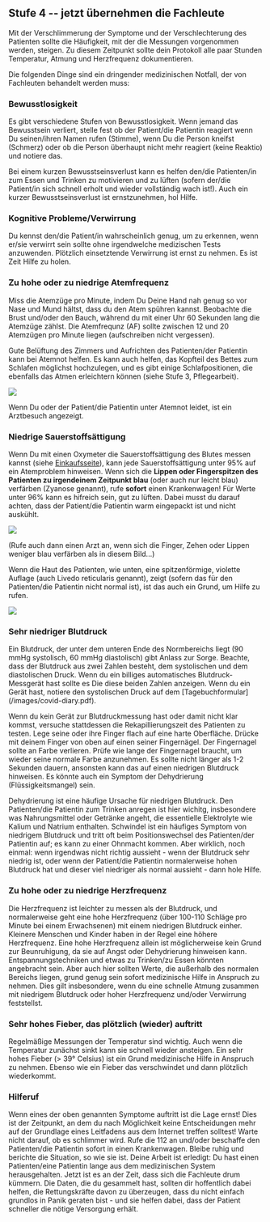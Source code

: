 ## Stufe 4 -- jetzt übernehmen die Fachleute

Mit der Verschlimmerung der Symptome und der Verschlechterung des Patienten sollte die Häufigkeit, mit der die Messungen vorgenommen werden, steigen. Zu diesem Zeitpunkt sollte dein Protokoll alle paar Stunden Temperatur, Atmung und Herzfrequenz dokumentieren.

Die folgenden Dinge sind ein dringender medizinischen Notfall, der von Fachleuten behandelt werden muss:

### Bewusstlosigkeit

Es gibt verschiedene Stufen von Bewusstlosigkeit. Wenn jemand das Bewusstsein verliert, stelle fest ob der Patient/die Patientin reagiert wenn Du seinen/ihren Namen rufen (Stimme), wenn Du die Person kneifst (Schmerz) oder ob die Person überhaupt nicht mehr reagiert (keine Reaktio) und notiere das.

Bei einem kurzen Bewusstseinsverlust kann es helfen den/die Patienten/in zum Essen und Trinken zu motivieren und zu lüften (sofern der/die Patient/in sich schnell erholt und wieder vollständig wach ist!). Auch ein kurzer Bewusstseinsverlust ist ernstzunehmen, hol Hilfe.

### Kognitive Probleme/Verwirrung

Du kennst den/die Patient/in wahrscheinlich genug, um zu erkennen, wenn er/sie verwirrt sein sollte ohne irgendwelche medizischen Tests anzuwenden. Plötzlich einsetztende Verwirrung ist ernst zu nehmen. Es ist Zeit Hilfe zu holen.

### Zu hohe oder zu niedrige Atemfrequenz

Miss die Atemzüge pro Minute, indem Du Deine Hand nah genug so vor Nase und Mund hältst, dass du den Atem spühren kannst. Beobachte die Brust und/oder den Bauch, während du mit einer Uhr 60 Sekunden lang die Atemzüge zählst. Die Atemfrequnz (AF) sollte zwischen 12 und 20 Atemzügen pro Minute liegen (aufschreiben nicht vergessen).

Gute Belüftung des Zimmers und Aufrichten des Patienten/der Patientin kann bei Atemnot helfen. Es kann auch helfen, das Kopfteil des Bettes zum Schlafen möglichst hochzulegen, und es gibt einige Schlafpositionen, die ebenfalls das Atmen erleichtern können (siehe Stufe 3, Pflegearbeit).

![](/images/dyspnoe.png)

Wenn Du oder der Patient/die Patientin unter Atemnot leidet, ist ein Arztbesuch angezeigt. 

### Niedrige Sauerstoffsättigung

Wenn Du mit einen Oxymeter die Sauerstoffsättigung des Blutes messen kannst (siehe [Einkaufsseite](/shopping)), kann jede Sauerstoffsättigung unter 95% auf ein Atemproblem hinweisen. Wenn sich die **Lippen oder Fingerspitzen des Patienten zu irgendeinem Zeitpunkt blau** (oder auch nur leicht blau) verfärben (Zyanose genannt), rufe **sofort** einen Krankenwagen! Für Werte unter 96% kann es hifreich sein, gut zu lüften. Dabei musst du darauf achten, dass der Patient/die Patientin warm eingepackt ist und nicht auskühlt. 

![](/images/cyanosis.png)

(Rufe auch dann einen Arzt an, wenn sich die Finger, Zehen oder Lippen weniger blau verfärben als in diesem Bild...)

Wenn die Haut des Patienten, wie unten, eine spitzenförmige, violette Auflage (auch Livedo reticularis genannt), zeigt (sofern das für den Patienten/die Patientin nicht normal ist), ist das auch ein Grund, um Hilfe zu rufen.

![](/images/livedo-reticularis.png)

### Sehr niedriger Blutdruck

Ein Blutdruck, der unter dem unteren Ende des Normbereichs liegt (90 mmHg systolisch, 60 mmHg diastolisch) gibt Anlass zur Sorge. Beachte, dass der Blutdruck aus zwei Zahlen besteht, dem systolischen und dem diastolischen Druck. Wenn du ein billiges automatisches Blutdruck-Messgerät hast sollte es Die diese beiden Zahlen anzeigen. Wenn du ein Gerät hast, notiere den systolischen Druck auf dem [Tagebuchformular] (/images/covid-diary.pdf).

Wenn du kein Gerät zur Blutdruckmessung hast oder damit nicht klar kommst, versuche stattdessen die Rekapillierungszeit des Patienten zu testen. Lege seine oder ihre Finger flach auf eine harte Oberfläche. Drücke mit deinem Finger von oben auf einen seiner Fingernägel. Der Fingernagel sollte an Farbe verlieren. Prüfe wie lange der Fingernagel braucht, um wieder seine normale Farbe anzunehmen. Es sollte nicht länger als 1-2 Sekunden dauern, ansonsten kann das auf einen niedrigen Blutdruck hinweisen. Es könnte auch ein Symptom der Dehydrierung (Flüssigkeitsmangel) sein. 

Dehydrierung ist eine häufige Ursache für niedrigen Blutdruck. Den Patienten/die Patientin zum Trinken anregen ist hier wichitg, insbesondere was Nahrungsmittel oder Getränke angeht, die essentielle Elektrolyte wie Kalium und Natrium enthalten. Schwindel ist ein häufiges Symptom von niedrigem Blutdruck und tritt oft beim Positionswechsel des Patienten/der Patientin auf; es kann zu einer Ohnmacht kommen. Aber wirklich, noch einmal: wenn irgendwas nicht richtig aussieht - wenn der Blutdruck sehr niedrig ist, oder wenn der Patient/die Patientin normalerweise hohen Blutdruck hat und dieser viel niedriger als normal aussieht - dann hole Hilfe.

### Zu hohe oder zu niedrige Herzfrequenz

Die Herzfrequenz ist leichter zu messen als der Blutdruck, und normalerweise geht eine hohe Herzfrequenz (über 100-110 Schläge pro Minute bei einem Erwachsenen) mit einem niedrigen Blutdruck einher. Kleinere Menschen und Kinder haben in der Regel eine höhere Herzfrequenz. Eine hohe Herzfrequenz allein ist möglicherweise kein Grund zur Beunruhigung, da sie auf Angst oder Dehydrierung hinweisen kann. Entspannungstechniken und etwas zu Trinken/zu Essen könnten angebracht sein. Aber auch hier sollten Werte, die außerhalb des normalen Bereichs liegen, grund genug sein sofort medizinische Hilfe in Anspruch zu nehmen. Dies gilt insbesondere, wenn du eine schnelle Atmung zusammen mit niedrigem Blutdruck oder hoher Herzfrequenz und/oder Verwirrung feststellst. 

### Sehr hohes Fieber, das plötzlich (wieder) auftritt

Regelmäßige Messungen der Temperatur sind wichtig. Auch wenn die Temperatur zunächst sinkt kann sie schnell wieder ansteigen. Ein sehr hohes Fieber (> 39° Celsius) ist ein Grund medizinische Hilfe in Anspruch zu nehmen. Ebenso wie ein Fieber das verschwindet und dann plötzlich wiederkommt. 

### Hilferuf

Wenn eines der oben genannten Symptome auftritt ist die Lage ernst! Dies ist der Zeitpunkt, an dem du nach Möglichkeit keine Entscheidungen mehr auf der Grundlage eines Leitfadens aus dem Internet treffen solltest! Warte nicht darauf, ob es schlimmer wird. Rufe die 112 an und/oder beschaffe den Patienten/die Patientin sofort in einen Krankenwagen. Bleibe ruhig und berichte die Situation, so wie sie ist. Deine Arbeit ist erledigt: Du hast einen Patienten/eine Patientin lange aus dem medizinischen System herausgehalten. Jetzt ist es an der Zeit, dass sich die Fachleute drum kümmern. Die Daten, die du gesammelt hast, sollten dir hoffentlich dabei helfen, die Rettungskräfte davon zu überzeugen, dass du nicht einfach grundlos in Panik geraten bist - und sie helfen dabei, dass der Patient schneller die nötige Versorgung erhält.
